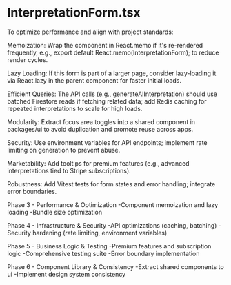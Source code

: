 # InterpretationForm.tsx

To optimize performance and align with project standards:

Memoization: Wrap the component in React.memo if it's re-rendered frequently, e.g., export default
React.memo(InterpretationForm); to reduce render cycles.

Lazy Loading: If this form is part of a larger page, consider lazy-loading it via React.lazy in the
parent component for faster initial loads.

Efficient Queries: The API calls (e.g., generateAIInterpretation) should use batched Firestore reads
if fetching related data; add Redis caching for repeated interpretations to scale for high loads.

Modularity: Extract focus area toggles into a shared component in packages/ui to avoid duplication
and promote reuse across apps.

Security: Use environment variables for API endpoints; implement rate limiting on generation to
prevent abuse.

Marketability: Add tooltips for premium features (e.g., advanced interpretations tied to Stripe
subscriptions).

Robustness: Add Vitest tests for form states and error handling; integrate error boundaries.

Phase 3 - Performance & Optimization -Component memoization and lazy loading -Bundle size
optimization

Phase 4 - Infrastructure & Security -API optimizations (caching, batching) -Security hardening (rate
limiting, environment variables)

Phase 5 - Business Logic & Testing -Premium features and subscription logic -Comprehensive testing
suite -Error boundary implementation

Phase 6 - Component Library & Consistency -Extract shared components to ui -Implement design system
consistency
